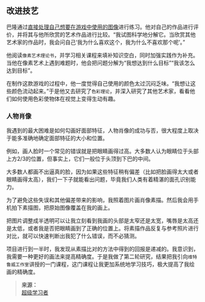 ## 改进技艺

巴隆通过[直接处理自己想要在游戏中使用的图像](https://yamaeye.pages.dev/newspaper/public/2022-06-08/资料/人物/历时5年独自开发游戏《星露谷物语》/)进行练习。他对自己的作品进行评价，并将其与他所欣赏的艺术作品进行比较。“我试图科学地分解它。当欣赏其他艺术家的作品时，我会问自己‘我为什么喜欢这个，我为什么不喜欢那个呢’。”

他阅读`像素艺术理论书`，并学习相关课程来填补知识空白，同时加强实践作为补充。当他在像素艺术上遇到难题时，他会把问题分解为“我想达到什么目标”“我该怎么达到目标”。

在制作这款游戏的过程中，他一度觉得自己使用的颜色太过沉闷乏味。“我想让这些颜色流动起来。”于是他又去研究了`色彩理论`，并深入研究了其他艺术家，看看他们如何使用色彩使物体在视觉上变得生动有趣。


### 人物肖像

我遇到的最大困难是如何勾画好面部特征，人物肖像的成功与否，很大程度上取决于能多准确地确定面部特征的大小和位置。

例如，画人脸时一个常见的错误就是把眼睛画得过高。大多数人认为眼睛位于头部上方2/3的位置，但事实上，它们一般位于头顶到下巴的中间。

大多数人都画不出逼真的脸，因为如果这些特征稍有偏差（比如把脸画得太大或者眼睛画得太高），我们一下子就能看出问题，毕竟我们人类有着精湛的面孔识别能力。

为了避免这些失误和其他偏差带来的影响，我照着图片画肖像素描。然后我会用手机拍下素描图，把原始图像覆盖在我的画上。

把图片调整成半透明可以让我立刻看到我画的头部是太窄还是太宽，嘴唇是太高还是太低，或者我是否把眼睛画到了正确的位置上。将素描作品反复与参考照片进行对比，就可以快速判断出我犯了什么错误，而不必猜测。

项目进行到一半时，我发现从素描比对的方法中得到的回报是递减的。我意识到，我需要一种更好的画法来提高精确度。于是我做了第二轮研究，结果把我引向`维特鲁威工作室`讲授的一门课程，这门课程让我更加系统地学习技巧，极大提高了我绘画的精确度。

>**来源：**  
>[超级学习者](/读书/学习/超级学习者.md)

